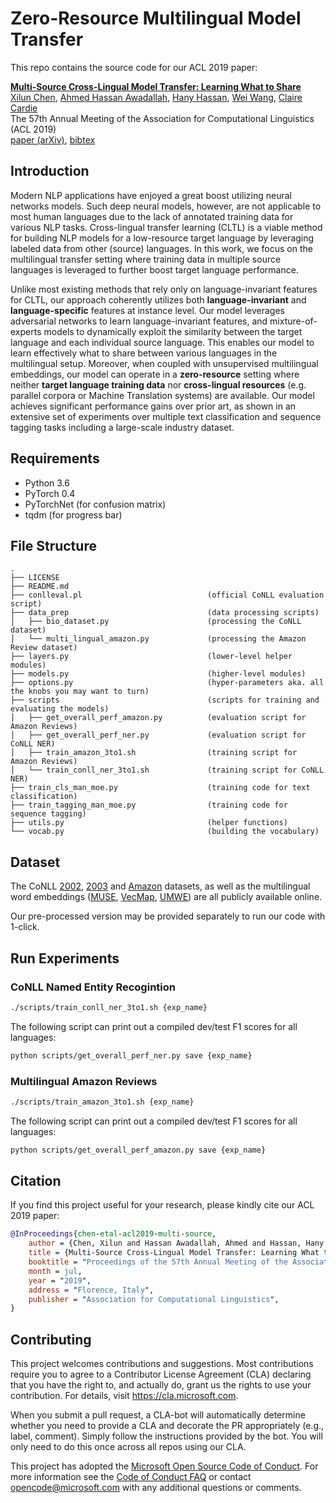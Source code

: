 # Zero-Resource Multilingual Model Transfer

This repo contains the source code for our ACL 2019 paper:

[**Multi-Source Cross-Lingual Model Transfer: Learning What to Share**](https://arxiv.org/abs/1810.03552)
<br>
[Xilun Chen](http://www.cs.cornell.edu/~xlchen/),
[Ahmed Hassan Awadallah](https://www.microsoft.com/en-us/research/people/hassanam/),
[Hany Hassan](https://www.microsoft.com/en-us/research/people/hanyh/),
[Wei Wang](https://www.microsoft.com/en-us/research/people/wawe/),
[Claire Cardie](http://www.cs.cornell.edu/home/cardie/)
<br>
The 57th Annual Meeting of the Association for Computational Linguistics (ACL 2019)
<br>
[paper (arXiv)](https://arxiv.org/abs/1810.03552),
[bibtex](http://www.cs.cornell.edu/~xlchen/resources/bibtex/manmoe.bib)

## Introduction
Modern NLP applications have enjoyed a great boost utilizing neural networks models. Such deep neural models, however, are not applicable to most human languages due to the lack of annotated training data for various NLP tasks. Cross-lingual transfer learning (CLTL) is a viable method for building NLP models for a low-resource target language by leveraging labeled data from other (source) languages. In this work, we focus on the multilingual transfer setting where training data in multiple source languages is leveraged to further boost target language performance.

Unlike most existing methods that rely only on language-invariant features for CLTL, our approach coherently utilizes both **language-invariant** and **language-specific** features at instance level. Our model leverages adversarial networks to learn language-invariant features, and mixture-of-experts models to dynamically exploit the similarity between the target language and each individual source language. This enables our model to learn effectively what to share between various languages in the multilingual setup. Moreover, when coupled with unsupervised multilingual embeddings, our model can operate in a **zero-resource** setting where neither **target language training data** nor **cross-lingual resources** (e.g. parallel corpora or Machine Translation systems) are available. Our model achieves significant performance gains over prior art, as shown in an extensive set of experiments over multiple text classification and sequence tagging tasks including a large-scale industry dataset.

## Requirements
- Python 3.6
- PyTorch 0.4
- PyTorchNet (for confusion matrix)
- tqdm (for progress bar)


## File Structure
```
.
├── LICENSE
├── README.md
├── conlleval.pl                            (official CoNLL evaluation script)
├── data_prep                               (data processing scripts)
│   ├── bio_dataset.py                      (processing the CoNLL dataset)
│   └── multi_lingual_amazon.py             (processing the Amazon Review dataset)
├── layers.py                               (lower-level helper modules)
├── models.py                               (higher-level modules)
├── options.py                              (hyper-parameters aka. all the knobs you may want to turn)
├── scripts                                 (scripts for training and evaluating the models)
│   ├── get_overall_perf_amazon.py          (evaluation script for Amazon Reviews)
│   ├── get_overall_perf_ner.py             (evaluation script for CoNLL NER)
│   ├── train_amazon_3to1.sh                (training script for Amazon Reviews)
│   └── train_conll_ner_3to1.sh             (training script for CoNLL NER)
├── train_cls_man_moe.py                    (training code for text classification)
├── train_tagging_man_moe.py                (training code for sequence tagging)
├── utils.py                                (helper functions)
└── vocab.py                                (building the vocabulary)
```


## Dataset
The CoNLL [2002](https://www.clips.uantwerpen.be/conll2002/ner/), [2003](https://www.clips.uantwerpen.be/conll2003/ner/) and [Amazon](https://webis.de/data/webis-cls-10.html) datasets, as well as the multilingual word embeddings ([MUSE](https://github.com/facebookresearch/MUSE), [VecMap](https://github.com/artetxem/vecmap), [UMWE](https://github.com/ccsasuke/umwe)) are all publicly available online.

Our pre-processed version may be provided separately to run our code with 1-click.

## Run Experiments

### CoNLL Named Entity Recogintion
```bash
./scripts/train_conll_ner_3to1.sh {exp_name}
```

The following script can print out a compiled dev/test F1 scores for all languages:

```bash
python scripts/get_overall_perf_ner.py save {exp_name}
```

### Multilingual Amazon Reviews
```bash
./scripts/train_amazon_3to1.sh {exp_name}
```

The following script can print out a compiled dev/test F1 scores for all languages:

```bash
python scripts/get_overall_perf_amazon.py save {exp_name}
```

## Citation

If you find this project useful for your research, please kindly cite our ACL 2019 paper:

```bibtex
@InProceedings{chen-etal-acl2019-multi-source,
    author = {Chen, Xilun and Hassan Awadallah, Ahmed and Hassan, Hany and Wang, Wei and Cardie, Claire},
    title = {Multi-Source Cross-Lingual Model Transfer: Learning What to Share},
    booktitle = "Proceedings of the 57th Annual Meeting of the Association for Computational Linguistics (Volume 1: Long Papers)",
    month = jul,
    year = "2019",
    address = "Florence, Italy",
    publisher = "Association for Computational Linguistics",
}
```

## Contributing

This project welcomes contributions and suggestions.  Most contributions require you to agree to a
Contributor License Agreement (CLA) declaring that you have the right to, and actually do, grant us
the rights to use your contribution. For details, visit https://cla.microsoft.com.

When you submit a pull request, a CLA-bot will automatically determine whether you need to provide
a CLA and decorate the PR appropriately (e.g., label, comment). Simply follow the instructions
provided by the bot. You will only need to do this once across all repos using our CLA.

This project has adopted the [Microsoft Open Source Code of Conduct](https://opensource.microsoft.com/codeofconduct/).
For more information see the [Code of Conduct FAQ](https://opensource.microsoft.com/codeofconduct/faq/) or
contact [opencode@microsoft.com](mailto:opencode@microsoft.com) with any additional questions or comments.

